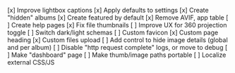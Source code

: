 [x] Improve lightbox captions
[x] Apply defaults to settings
[x] Create "hidden" albums
[x] Create featured by default
[x] Remove AVIF, app table
[ ] Create help pages
[x] Fix file thumbnails
[ ] Improve UX for 360 projection toggle
[ ] Switch dark/light schemas
[ ] Custom favicon
[x] Custom page heading
[x] Custom files upload
[ ] Add control to hide image details (global and per album)
[ ] Disable "http request complete" logs, or move to debug
[ ] Make "dashboard" page
[ ] Make thumb/image paths portable
[ ] Localize external CSS/JS
